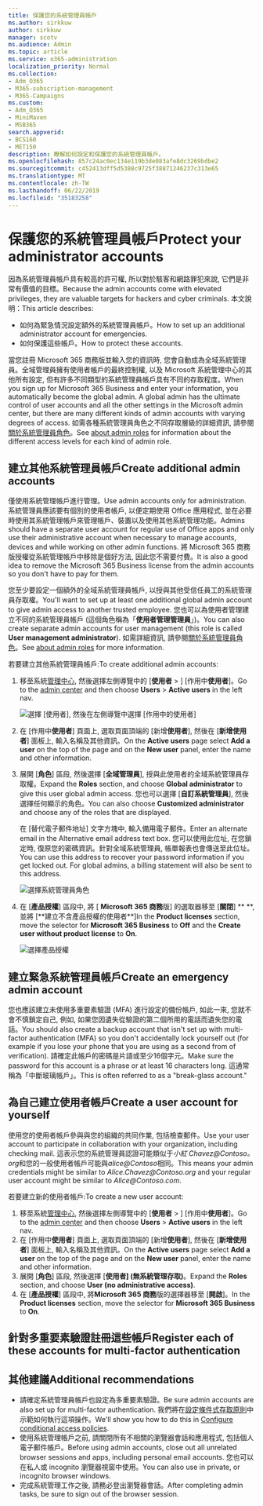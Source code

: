 ```yaml
---
title: 保護您的系統管理員帳戶
ms.author: sirkkuw
author: sirkkuw
manager: scotv
ms.audience: Admin
ms.topic: article
ms.service: o365-administration
localization_priority: Normal
ms.collection:
- Adm_O365
- M365-subscription-management
- M365-Campaigns
ms.custom:
- Adm_O365
- MiniMaven
- MSB365
search.appverid:
- BCS160
- MET150
description: 瞭解如何設定和保護您的系統管理員帳戶。
ms.openlocfilehash: 857c24ac0ec134e119b3de083afe8dc3269bdbe2
ms.sourcegitcommit: c452413dff5d5388c9725f38871246237c313e65
ms.translationtype: MT
ms.contentlocale: zh-TW
ms.lasthandoff: 06/22/2019
ms.locfileid: "35183258"
---
```

# <a name="protect-your-administrator-accounts"></a><span data-ttu-id="04fdd-103">保護您的系統管理員帳戶</span><span class="sxs-lookup"><span data-stu-id="04fdd-103">Protect your administrator accounts</span></span>

<span data-ttu-id="04fdd-104">因為系統管理員帳戶具有較高的許可權, 所以對於駭客和網路罪犯來說, 它們是非常有價值的目標。</span><span class="sxs-lookup"><span data-stu-id="04fdd-104">Because the admin accounts come with elevated privileges, they are valuable targets for hackers and cyber criminals.</span></span> <span data-ttu-id="04fdd-105">本文說明：</span><span class="sxs-lookup"><span data-stu-id="04fdd-105">This article describes:</span></span>

- <span data-ttu-id="04fdd-106">如何為緊急情況設定額外的系統管理員帳戶。</span><span class="sxs-lookup"><span data-stu-id="04fdd-106">How to set up an additional administrator account for emergencies.</span></span>
- <span data-ttu-id="04fdd-107">如何保護這些帳戶。</span><span class="sxs-lookup"><span data-stu-id="04fdd-107">How to protect these accounts.</span></span>
 
<span data-ttu-id="04fdd-108">當您註冊 Microsoft 365 商務版並輸入您的資訊時, 您會自動成為全域系統管理員。全域管理員擁有使用者帳戶的最終控制權, 以及 Microsoft 系統管理中心的其他所有設定, 但有許多不同類型的系統管理員帳戶具有不同的存取程度。</span><span class="sxs-lookup"><span data-stu-id="04fdd-108">When you sign up for Microsoft 365 Business and enter your information, you automatically become the global admin. A global admin has the ultimate control of user accounts and all the other settings in the Microsoft admin center, but there are many different kinds of admin accounts with varying degrees of access.</span></span> <span data-ttu-id="04fdd-109">如需各種系統管理員角色之不同存取層級的詳細資訊, 請參閱[關於系統管理員角色](https://docs.microsoft.com/office365/admin/add-users/about-admin-roles)。</span><span class="sxs-lookup"><span data-stu-id="04fdd-109">See [about admin roles](https://docs.microsoft.com/office365/admin/add-users/about-admin-roles) for information about the different access levels for each kind of admin role.</span></span>


## <a name="create-additional-admin-accounts"></a><span data-ttu-id="04fdd-110">建立其他系統管理員帳戶</span><span class="sxs-lookup"><span data-stu-id="04fdd-110">Create additional admin accounts</span></span>

<span data-ttu-id="04fdd-111">僅使用系統管理帳戶進行管理。</span><span class="sxs-lookup"><span data-stu-id="04fdd-111">Use admin accounts only for administration.</span></span> <span data-ttu-id="04fdd-112">系統管理員應該要有個別的使用者帳戶, 以便定期使用 Office 應用程式, 並在必要時使用其系統管理帳戶來管理帳戶、裝置以及使用其他系統管理功能。</span><span class="sxs-lookup"><span data-stu-id="04fdd-112">Admins should have a separate user account for regular use of Office apps and only use their administrative account when necessary to manage accounts, devices and while working on other admin functions.</span></span>  <span data-ttu-id="04fdd-113">將 Microsoft 365 商務版授權從系統管理帳戶中移除是個好方法, 因此您不需要付費。</span><span class="sxs-lookup"><span data-stu-id="04fdd-113">It is also a good idea to remove the Microsoft 365 Business license from the admin accounts so you don't have to pay for them.</span></span>

<span data-ttu-id="04fdd-114">您至少要設定一個額外的全域系統管理員帳戶, 以授與其他受信任員工的系統管理員存取權。</span><span class="sxs-lookup"><span data-stu-id="04fdd-114">You'll want to set up at least one additional global admin account to give admin access to another trusted employee.</span></span> <span data-ttu-id="04fdd-115">您也可以為使用者管理建立不同的系統管理員帳戶 (這個角色稱為「**使用者管理管理員**」)。</span><span class="sxs-lookup"><span data-stu-id="04fdd-115">You can also create separate admin accounts for user management (this role is called **User management administrator**).</span></span> <span data-ttu-id="04fdd-116">如需詳細資訊, 請參閱[關於系統管理員角色](https://docs.microsoft.com/office365/admin/add-users/about-admin-roles)。</span><span class="sxs-lookup"><span data-stu-id="04fdd-116">See [about admin roles](https://docs.microsoft.com/office365/admin/add-users/about-admin-roles) for more information.</span></span>

<span data-ttu-id="04fdd-117">若要建立其他系統管理員帳戶:</span><span class="sxs-lookup"><span data-stu-id="04fdd-117">To create additional admin accounts:</span></span>

 1. <span data-ttu-id="04fdd-118">移至系統<a href="https://go.microsoft.com/fwlink/p/?linkid=837890" target="_blank">管理中心</a>, 然後選擇左側導覽中的 [**使用者** \> ] [作用中**使用者**]。</span><span class="sxs-lookup"><span data-stu-id="04fdd-118">Go to the <a href="https://go.microsoft.com/fwlink/p/?linkid=837890" target="_blank">admin center</a> and then choose **Users** \> **Active users** in the left nav.</span></span>

    ![選擇 [使用者], 然後在左側導覽中選擇 [作用中的使用者]](media/Activeusers.png)

2. <span data-ttu-id="04fdd-120">在 [作用中**使用者**] 頁面上, 選取頁面頂端的 [新增**使用者**], 然後在 [**新增使用者**] 面板上, 輸入名稱及其他資訊。</span><span class="sxs-lookup"><span data-stu-id="04fdd-120">On the **Active users** page select **Add a user** on the top of the page and on the **New user** panel,  enter the name and other information.</span></span>
3. <span data-ttu-id="04fdd-121">展開 [**角色**] 區段, 然後選擇 [**全域管理員**], 授與此使用者的全域系統管理員存取權。</span><span class="sxs-lookup"><span data-stu-id="04fdd-121">Expand the **Roles** section, and choose **Global administrator** to give this user global admin access.</span></span> <span data-ttu-id="04fdd-122">您也可以選擇 [**自訂系統管理員**], 然後選擇任何顯示的角色。</span><span class="sxs-lookup"><span data-stu-id="04fdd-122">You can also choose **Customized administrator** and choose any of the roles that are displayed.</span></span>

    <span data-ttu-id="04fdd-123">在 [替代電子郵件地址] 文字方塊中, 輸入備用電子郵件。</span><span class="sxs-lookup"><span data-stu-id="04fdd-123">Enter an alternate email in the Alternative email address text box.</span></span> <span data-ttu-id="04fdd-124">您可以使用此位址, 在您鎖定時, 復原您的密碼資訊。針對全域系統管理員, 帳單報表也會傳送至此位址。</span><span class="sxs-lookup"><span data-stu-id="04fdd-124">You can use this address to recover your password information if you get locked out. For global admins, a billing statement will also be sent to this address.</span></span>

    ![選擇系統管理員角色](media/adminroles.png)
    
4. <span data-ttu-id="04fdd-126">在 [**產品授權**] 區段中, 將 [ **Microsoft 365 商務**版] 的選取器移至 [**關閉**] \*\* **, 並將 [**建立不含產品授權的使用者\*\*]</span><span class="sxs-lookup"><span data-stu-id="04fdd-126">In the **Product licenses** section, move the selector for **Microsoft 365 Business** to **Off** and the **Create user without product license** to **On**.</span></span>

    ![選擇產品授權](media/productlicense.png)

## <a name="create-an-emergency-admin-account"></a><span data-ttu-id="04fdd-128">建立緊急系統管理員帳戶</span><span class="sxs-lookup"><span data-stu-id="04fdd-128">Create an emergency admin account</span></span>

<span data-ttu-id="04fdd-129">您也應該建立未使用多重要素驗證 (MFA) 進行設定的備份帳戶, 如此一來, 您就不會不慎鎖定自己, 例如, 如果您因遺失從驗證的第二個所用的電話而遺失您的電話。</span><span class="sxs-lookup"><span data-stu-id="04fdd-129">You should also create a backup account that isn't set up with multi-factor authentication (MFA) so you don't accidentally lock yourself out (for example if you lose your phone that you are using as a second from of verification).</span></span> <span data-ttu-id="04fdd-130">請確定此帳戶的密碼是片語或至少16個字元。</span><span class="sxs-lookup"><span data-stu-id="04fdd-130">Make sure the password for this account is a phrase or at least 16 characters long.</span></span> <span data-ttu-id="04fdd-131">這通常稱為「中斷玻璃帳戶」。</span><span class="sxs-lookup"><span data-stu-id="04fdd-131">This is often referred to as a "break-glass account."</span></span>

## <a name="create-a-user-account-for-yourself"></a><span data-ttu-id="04fdd-132">為自己建立使用者帳戶</span><span class="sxs-lookup"><span data-stu-id="04fdd-132">Create a user account for yourself</span></span>

<span data-ttu-id="04fdd-133">使用您的使用者帳戶參與與您的組織的共同作業, 包括檢查郵件。</span><span class="sxs-lookup"><span data-stu-id="04fdd-133">Use your user account to participate in collaboration with your organization, including checking mail.</span></span> <span data-ttu-id="04fdd-134">這表示您的系統管理員認證可能類似于*小紅 Chavez<span></span>@Contoso。 org*和您的一般使用者帳戶可能與*alice<span></span>@Contoso*相同。</span><span class="sxs-lookup"><span data-stu-id="04fdd-134">This means your admin credentials might be similar to  *Alice.Chavez<span></span>@Contoso.org* and your regular user account might be similar to *Alice<span></span>@Contoso.com*.</span></span>

<span data-ttu-id="04fdd-135">若要建立新的使用者帳戶:</span><span class="sxs-lookup"><span data-stu-id="04fdd-135">To create a new user account:</span></span>
1. <span data-ttu-id="04fdd-136">移至系統<a href="https://go.microsoft.com/fwlink/p/?linkid=837890" target="_blank">管理中心</a>, 然後選擇左側導覽中的 [**使用者** \> ] [作用中**使用者**]。</span><span class="sxs-lookup"><span data-stu-id="04fdd-136">Go to the <a href="https://go.microsoft.com/fwlink/p/?linkid=837890" target="_blank">admin center</a> and then choose **Users** \> **Active users** in the left nav.</span></span>
2. <span data-ttu-id="04fdd-137">在 [作用中**使用者**] 頁面上, 選取頁面頂端的 [新增**使用者**], 然後在 [**新增使用者**] 面板上, 輸入名稱及其他資訊。</span><span class="sxs-lookup"><span data-stu-id="04fdd-137">On the **Active users** page select **Add a user** on the top of the page and on the **New user** panel,  enter the name and other information.</span></span>
3. <span data-ttu-id="04fdd-138">展開 [**角色**] 區段, 然後選擇 [**使用者] (無系統管理存取)**。</span><span class="sxs-lookup"><span data-stu-id="04fdd-138">Expand the **Roles** section, and choose **User (no administrative access)**.</span></span>
1. <span data-ttu-id="04fdd-139">在 [**產品授權**] 區段中, 將**Microsoft 365 商務**版的選擇器移至 [**開啟**]。</span><span class="sxs-lookup"><span data-stu-id="04fdd-139">In the **Product licenses** section, move the selector for **Microsoft 365 Business** to **On**.</span></span> 

## <a name="register-each-of-these-accounts-for-multi-factor-authentication"></a><span data-ttu-id="04fdd-140">針對多重要素驗證註冊這些帳戶</span><span class="sxs-lookup"><span data-stu-id="04fdd-140">Register each of these accounts for multi-factor authentication</span></span>


## <a name="additional-recommendations"></a><span data-ttu-id="04fdd-141">其他建議</span><span class="sxs-lookup"><span data-stu-id="04fdd-141">Additional recommendations</span></span>

- <span data-ttu-id="04fdd-142">請確定系統管理員帳戶也設定為多重要素驗證。</span><span class="sxs-lookup"><span data-stu-id="04fdd-142">Be sure admin accounts are also set up for multi-factor authentication.</span></span> <span data-ttu-id="04fdd-143">我們將在[設定條件式存取原則](m365-campaigns-conditional-access.md)中示範如何執行這項操作。</span><span class="sxs-lookup"><span data-stu-id="04fdd-143">We'll show you how to do this in [Configure conditional access policies](m365-campaigns-conditional-access.md).</span></span>
- <span data-ttu-id="04fdd-144">使用系統管理帳戶之前, 請關閉所有不相關的瀏覽器會話和應用程式, 包括個人電子郵件帳戶。</span><span class="sxs-lookup"><span data-stu-id="04fdd-144">Before using admin accounts, close out all unrelated browser sessions and apps, including personal email accounts.</span></span> <span data-ttu-id="04fdd-145">您也可以在私人或 incognito 瀏覽器視窗中使用。</span><span class="sxs-lookup"><span data-stu-id="04fdd-145">You can also use in private, or incognito browser windows.</span></span>
- <span data-ttu-id="04fdd-146">完成系統管理工作之後, 請務必登出瀏覽器會話。</span><span class="sxs-lookup"><span data-stu-id="04fdd-146">After completing admin tasks, be sure to sign out of the browser session.</span></span>